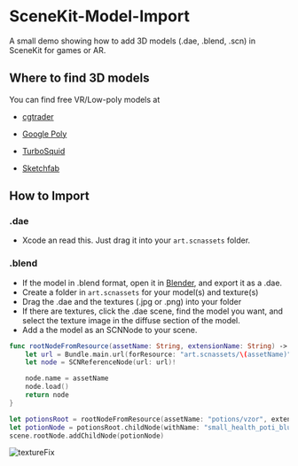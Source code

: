 # SceneKit-Model-Import
A small demo showing how to add 3D models (.dae, .blend, .scn) in SceneKit for games or AR.

## Where to find 3D models
You can find free VR/Low-poly models at

- [cgtrader](https://www.cgtrader.com/free-3d-models?polygons=lt_5k&low_poly=1)

- [Google Poly](https://poly.google.com/)

- [TurboSquid](https://www.turbosquid.com/Search/3D-Models/free)

- [Sketchfab](https://sketchfab.com/models/popular)

## How to Import

### .dae
- Xcode an read this. Just drag it into your `art.scnassets` folder.

### .blend
- If the model in .blend format, open it in [Blender](https://www.blender.org/), and export it as a .dae.
- Create a folder in `art.scnassets`  for your model(s) and texture(s)
- Drag the .dae and the textures (.jpg or .png) into your folder
- If there are textures, click the .dae scene, find the model you want, and select the texture image in the diffuse section of the model.
- Add a the model as an SCNNode to your scene.

```swift
func rootNodeFromResource(assetName: String, extensionName: String) -> SCNNode {
    let url = Bundle.main.url(forResource: "art.scnassets/\(assetName)", withExtension: extensionName)!
    let node = SCNReferenceNode(url: url)!

    node.name = assetName
    node.load()
    return node
}

let potionsRoot = rootNodeFromResource(assetName: "potions/vzor", extensionName: "dae")
let potionNode = potionsRoot.childNode(withName: "small_health_poti_blue", recursively: true)!
scene.rootNode.addChildNode(potionNode)
```
![textureFix]

[textureFix]: https://github.com/p-sun/SceneKit-Model-Import/blob/master/Images/fix_dae_textures.png
